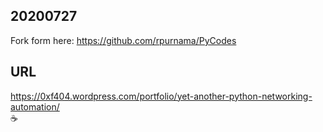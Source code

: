 ## 20200727  
Fork form here: https://github.com/rpurnama/PyCodes  
## URL  
https://0xf404.wordpress.com/portfolio/yet-another-python-networking-automation/  
:coffee:  

